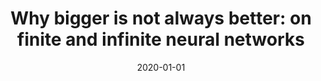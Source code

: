 ---
title: "Why bigger is not always better: on finite and infinite neural networks"
collection: publications
category: ml
permalink: /publication/2018-01-01-bigger
excerpt: 'This paper analyzes the relationship between network size and performance in neural networks.'
date: 2020-01-01
venue: 'ICML'
citation: 'Aitchison L. (2020). &quot;Why bigger is not always better: on finite and infinite neural networks.&quot; <i>ICML</i>.'
--- 